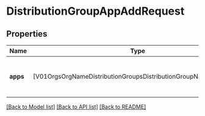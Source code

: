 # DistributionGroupAppAddRequest

## Properties
Name | Type | Description | Notes
------------ | ------------- | ------------- | -------------
**apps** | [V01OrgsOrgNameDistributionGroupsDistributionGroupNameAppsApps] | The list of apps to add to distribution group | [optional] 

[[Back to Model list]](../README.md#documentation-for-models) [[Back to API list]](../README.md#documentation-for-api-endpoints) [[Back to README]](../README.md)


